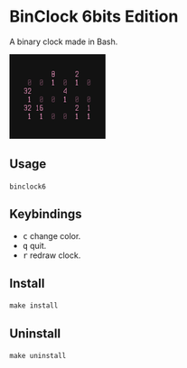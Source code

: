 # BinClock 6bits Edition

A binary clock made in Bash.

![screenshot](img/screenshot.png)

## Usage

`binclock6`

## Keybindings

* <kbd>c</kbd> change color.
* <kbd>q</kbd> quit.
* <kbd>r</kbd> redraw clock.

## Install

`make install`

## Uninstall

`make uninstall`
